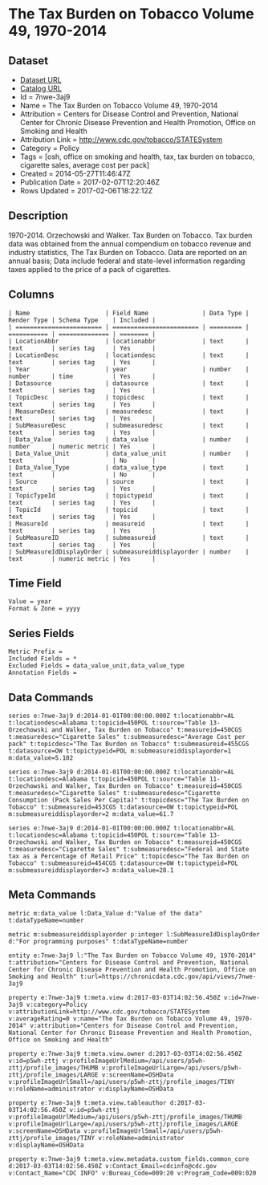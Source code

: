 # The Tax Burden on Tobacco Volume 49, 1970-2014

## Dataset

* [Dataset URL](https://chronicdata.cdc.gov/api/views/7nwe-3aj9/rows.json?accessType=DOWNLOAD)
* [Catalog URL](https://catalog.data.gov/dataset/the-tax-burden-on-tobacco-volume-49-1970-2014)
* Id = 7nwe-3aj9
* Name = The Tax Burden on Tobacco Volume 49, 1970-2014
* Attribution = Centers for Disease Control and Prevention, National Center for Chronic Disease Prevention and Health Promotion, Office on Smoking and Health
* Attribution Link = http://www.cdc.gov/tobacco/STATESystem
* Category = Policy
* Tags = [osh, office on smoking and health, tax, tax burden on tobacco, cigarette sales, average cost per pack]
* Created = 2014-05-27T11:46:47Z
* Publication Date = 2017-02-07T12:20:46Z
* Rows Updated = 2017-02-06T18:22:12Z

## Description

1970-2014. Orzechowski and Walker. Tax Burden on Tobacco. Tax burden data was obtained from the annual compendium on tobacco revenue and industry statistics, The Tax Burden on Tobacco. Data are reported on an annual basis; Data include federal and state-level information regarding taxes applied to the price of a pack of cigarettes.

## Columns

```ls
| Name                     | Field Name               | Data Type | Render Type | Schema Type    | Included | 
| ======================== | ======================== | ========= | =========== | ============== | ======== | 
| LocationAbbr             | locationabbr             | text      | text        | series tag     | Yes      | 
| LocationDesc             | locationdesc             | text      | text        | series tag     | Yes      | 
| Year                     | year                     | number    | number      | time           | Yes      | 
| Datasource               | datasource               | text      | text        | series tag     | Yes      | 
| TopicDesc                | topicdesc                | text      | text        | series tag     | Yes      | 
| MeasureDesc              | measuredesc              | text      | text        | series tag     | Yes      | 
| SubMeasureDesc           | submeasuredesc           | text      | text        | series tag     | Yes      | 
| Data_Value               | data_value               | number    | number      | numeric metric | Yes      | 
| Data_Value_Unit          | data_value_unit          | number    | text        |                | No       | 
| Data_Value_Type          | data_value_type          | text      | text        |                | No       | 
| Source                   | source                   | text      | text        | series tag     | Yes      | 
| TopicTypeId              | topictypeid              | text      | text        | series tag     | Yes      | 
| TopicId                  | topicid                  | text      | text        | series tag     | Yes      | 
| MeasureId                | measureid                | text      | text        | series tag     | Yes      | 
| SubMeasureID             | submeasureid             | text      | text        | series tag     | Yes      | 
| SubMeasureIdDisplayOrder | submeasureiddisplayorder | number    | text        | numeric metric | Yes      | 
```

## Time Field

```ls
Value = year
Format & Zone = yyyy
```

## Series Fields

```ls
Metric Prefix = 
Included Fields = *
Excluded Fields = data_value_unit,data_value_type
Annotation Fields = 
```

## Data Commands

```ls
series e:7nwe-3aj9 d:2014-01-01T00:00:00.000Z t:locationabbr=AL t:locationdesc=Alabama t:topicid=450POL t:source="Table 13- Orzechowski and Walker, Tax Burden on Tobacco" t:measureid=450CGS t:measuredesc="Cigarette Sales" t:submeasuredesc="Average Cost per pack" t:topicdesc="The Tax Burden on Tobacco" t:submeasureid=455CGS t:datasource=OW t:topictypeid=POL m:submeasureiddisplayorder=1 m:data_value=5.102

series e:7nwe-3aj9 d:2014-01-01T00:00:00.000Z t:locationabbr=AL t:locationdesc=Alabama t:topicid=450POL t:source="Table 11- Orzechowski and Walker, Tax Burden on Tobacco" t:measureid=450CGS t:measuredesc="Cigarette Sales" t:submeasuredesc="Cigarette Consumption (Pack Sales Per Capita)" t:topicdesc="The Tax Burden on Tobacco" t:submeasureid=453CGS t:datasource=OW t:topictypeid=POL m:submeasureiddisplayorder=2 m:data_value=61.7

series e:7nwe-3aj9 d:2014-01-01T00:00:00.000Z t:locationabbr=AL t:locationdesc=Alabama t:topicid=450POL t:source="Table 13- Orzechowski and Walker, Tax Burden on Tobacco" t:measureid=450CGS t:measuredesc="Cigarette Sales" t:submeasuredesc="Federal and State tax as a Percentage of Retail Price" t:topicdesc="The Tax Burden on Tobacco" t:submeasureid=454CGS t:datasource=OW t:topictypeid=POL m:submeasureiddisplayorder=3 m:data_value=28.1
```

## Meta Commands

```ls
metric m:data_value l:Data_Value d:"Value of the data" t:dataTypeName=number

metric m:submeasureiddisplayorder p:integer l:SubMeasureIdDisplayOrder d:"For programming purposes" t:dataTypeName=number

entity e:7nwe-3aj9 l:"The Tax Burden on Tobacco Volume 49, 1970-2014" t:attribution="Centers for Disease Control and Prevention, National Center for Chronic Disease Prevention and Health Promotion, Office on Smoking and Health" t:url=https://chronicdata.cdc.gov/api/views/7nwe-3aj9

property e:7nwe-3aj9 t:meta.view d:2017-03-03T14:02:56.450Z v:id=7nwe-3aj9 v:category=Policy v:attributionLink=http://www.cdc.gov/tobacco/STATESystem v:averageRating=0 v:name="The Tax Burden on Tobacco Volume 49, 1970-2014" v:attribution="Centers for Disease Control and Prevention, National Center for Chronic Disease Prevention and Health Promotion, Office on Smoking and Health"

property e:7nwe-3aj9 t:meta.view.owner d:2017-03-03T14:02:56.450Z v:id=p5wh-zttj v:profileImageUrlMedium=/api/users/p5wh-zttj/profile_images/THUMB v:profileImageUrlLarge=/api/users/p5wh-zttj/profile_images/LARGE v:screenName=OSHData v:profileImageUrlSmall=/api/users/p5wh-zttj/profile_images/TINY v:roleName=administrator v:displayName=OSHData

property e:7nwe-3aj9 t:meta.view.tableauthor d:2017-03-03T14:02:56.450Z v:id=p5wh-zttj v:profileImageUrlMedium=/api/users/p5wh-zttj/profile_images/THUMB v:profileImageUrlLarge=/api/users/p5wh-zttj/profile_images/LARGE v:screenName=OSHData v:profileImageUrlSmall=/api/users/p5wh-zttj/profile_images/TINY v:roleName=administrator v:displayName=OSHData

property e:7nwe-3aj9 t:meta.view.metadata.custom_fields.common_core d:2017-03-03T14:02:56.450Z v:Contact_Email=cdcinfo@cdc.gov v:Contact_Name="CDC INFO" v:Bureau_Code=009:20 v:Program_Code=009:020
```